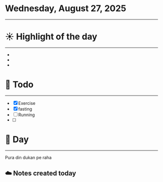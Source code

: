 # Wednesday, August 27, 2025

---

# ☀️ Highlight of the day  
---
-   
-    
-   

# 🚀 Todo  
---
- [x]   Exercise
- [x]   fasting
- [ ]   Running
- [ ] 

# 📅 Day  
---

Pura din dukan pe raha 



## ☁️ Notes created today


